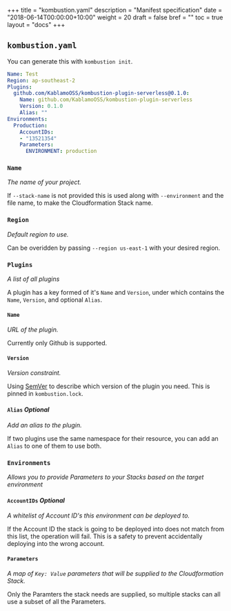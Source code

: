 +++
title = "kombustion.yaml"
description = "Manifest specification"
date = "2018-06-14T00:00:00+10:00"
weight = 20
draft = false
bref = ""
toc = true
layout = "docs"
+++


## `kombustion.yaml`

You can generate this with `kombustion init`.

```yaml
Name: Test
Region: ap-southeast-2
Plugins:
  github.com/KablamoOSS/kombustion-plugin-serverless@0.1.0:
    Name: github.com/KablamoOSS/kombustion-plugin-serverless
    Version: 0.1.0
    Alias: ""
Environments:
  Production:
    AccountIDs:
    - "13521354"
    Parameters:
      ENVIRONMENT: production
```

### `Name`

_The name of your project._

If `--stack-name` is not provided this is used along with `--environment` and the file name, to make the Cloudformation Stack name.

### `Region`

_Default region to use._

Can be overidden by passing `--region us-east-1` with your desired region.

### `Plugins`

_A list of all plugins_

A plugin has a key formed of it's `Name` and `Version`, under which contains the `Name`, `Version`, and optional `Alias`.

#### `Name`

_URL of the plugin._

Currently only Github is supported.

#### `Version`

_Version constraint._

Using [SemVer](https://semver.org) to describe which version of the plugin you need. This is pinned in `kombustion.lock`.

#### `Alias` _Optional_

_Add an alias to the plugin._

If two plugins use the same namespace for their resource, you can add an `Alias` to one of them to use both.

### `Environments`

_Allows you to provide Parameters to your Stacks based on the target environment_

#### `AccountIDs` _Optional_

_A whitelist of Account ID's this environment can be deployed to._

If the Account ID the stack is going to be deployed into does not match from this list, the operation will fail. This
is a safety to prevent accidentally deploying into the wrong account.

#### `Parameters`

_A map of `Key: Value` parameters that will be supplied to the Cloudformation Stack._

Only the Paramters the stack needs are supplied, so multiple stacks can all use a subset of all the Parameters.
